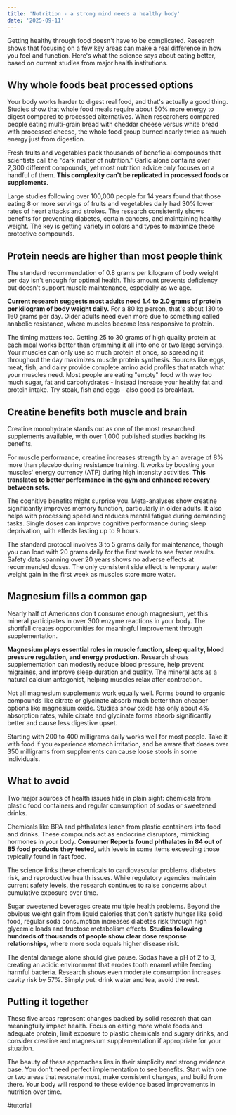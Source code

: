 ```yaml
---
title: 'Nutrition - a strong mind needs a healthy body'  
date: '2025-09-11'
---
```

Getting healthy through food doesn't have to be complicated. Research shows that focusing on a few key areas can make a real difference in how you feel and function. Here's what the science says about eating better, based on current studies from major health institutions.

## Why whole foods beat processed options

Your body works harder to digest real food, and that's actually a good thing. Studies show that whole food meals require about 50% more energy to digest compared to processed alternatives. When researchers compared people eating multi-grain bread with cheddar cheese versus white bread with processed cheese, the whole food group burned nearly twice as much energy just from digestion.

Fresh fruits and vegetables pack thousands of beneficial compounds that scientists call the "dark matter of nutrition." Garlic alone contains over 2,300 different compounds, yet most nutrition advice only focuses on a handful of them. **This complexity can't be replicated in processed foods or supplements.**

Large studies following over 100,000 people for 14 years found that those eating 8 or more servings of fruits and vegetables daily had 30% lower rates of heart attacks and strokes. The research consistently shows benefits for preventing diabetes, certain cancers, and maintaining healthy weight. The key is getting variety in colors and types to maximize these protective compounds.

## Protein needs are higher than most people think

The standard recommendation of 0.8 grams per kilogram of body weight per day isn't enough for optimal health. This amount prevents deficiency but doesn't support muscle maintenance, especially as we age.

**Current research suggests most adults need 1.4 to 2.0 grams of protein per kilogram of body weight daily.** For a 80 kg person, that's about 130 to 160 grams per day. Older adults need even more due to something called anabolic resistance, where muscles become less responsive to protein.

The timing matters too. Getting 25 to 30 grams of high quality protein at each meal works better than cramming it all into one or two large servings. Your muscles can only use so much protein at once, so spreading it throughout the day maximizes muscle protein synthesis. Sources like eggs, meat, fish, and dairy provide complete amino acid profiles that match what your muscles need. Most people are eating "empty" food with way too much sugar, fat and carbohydrates - instead increase your healthy fat and protein intake. Try steak, fish and eggs - also good as breakfast.

## Creatine benefits both muscle and brain

Creatine monohydrate stands out as one of the most researched supplements available, with over 1,000 published studies backing its benefits.

For muscle performance, creatine increases strength by an average of 8% more than placebo during resistance training. It works by boosting your muscles' energy currency (ATP) during high intensity activities. **This translates to better performance in the gym and enhanced recovery between sets.**

The cognitive benefits might surprise you. Meta-analyses show creatine significantly improves memory function, particularly in older adults. It also helps with processing speed and reduces mental fatigue during demanding tasks. Single doses can improve cognitive performance during sleep deprivation, with effects lasting up to 9 hours.

The standard protocol involves 3 to 5 grams daily for maintenance, though you can load with 20 grams daily for the first week to see faster results. Safety data spanning over 20 years shows no adverse effects at recommended doses. The only consistent side effect is temporary water weight gain in the first week as muscles store more water.

## Magnesium fills a common gap

Nearly half of Americans don't consume enough magnesium, yet this mineral participates in over 300 enzyme reactions in your body. The shortfall creates opportunities for meaningful improvement through supplementation.

**Magnesium plays essential roles in muscle function, sleep quality, blood pressure regulation, and energy production.** Research shows supplementation can modestly reduce blood pressure, help prevent migraines, and improve sleep duration and quality. The mineral acts as a natural calcium antagonist, helping muscles relax after contraction.

Not all magnesium supplements work equally well. Forms bound to organic compounds like citrate or glycinate absorb much better than cheaper options like magnesium oxide. Studies show oxide has only about 4% absorption rates, while citrate and glycinate forms absorb significantly better and cause less digestive upset.

Starting with 200 to 400 milligrams daily works well for most people. Take it with food if you experience stomach irritation, and be aware that doses over 350 milligrams from supplements can cause loose stools in some individuals.

## What to avoid

Two major sources of health issues hide in plain sight: chemicals from plastic food containers and regular consumption of sodas or sweetened drinks.

Chemicals like BPA and phthalates leach from plastic containers into food and drinks. These compounds act as endocrine disruptors, mimicking hormones in your body. **Consumer Reports found phthalates in 84 out of 85 food products they tested**, with levels in some items exceeding those typically found in fast food.

The science links these chemicals to cardiovascular problems, diabetes risk, and reproductive health issues. While regulatory agencies maintain current safety levels, the research continues to raise concerns about cumulative exposure over time.

Sugar sweetened beverages create multiple health problems. Beyond the obvious weight gain from liquid calories that don't satisfy hunger like solid food, regular soda consumption increases diabetes risk through high glycemic loads and fructose metabolism effects. **Studies following hundreds of thousands of people show clear dose response relationships**, where more soda equals higher disease risk.

The dental damage alone should give pause. Sodas have a pH of 2 to 3, creating an acidic environment that erodes tooth enamel while feeding harmful bacteria. Research shows even moderate consumption increases cavity risk by 57%. Simply put: drink water and tea, avoid the rest.

## Putting it together

These five areas represent changes backed by solid research that can meaningfully impact health. Focus on eating more whole foods and adequate protein, limit exposure to plastic chemicals and sugary drinks, and consider creatine and magnesium supplementation if appropriate for your situation.

The beauty of these approaches lies in their simplicity and strong evidence base. You don't need perfect implementation to see benefits. Start with one or two areas that resonate most, make consistent changes, and build from there. Your body will respond to these evidence based improvements in nutrition over time.

#tutorial
